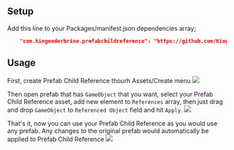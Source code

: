 ## Setup
Add this line to your Packages/manifest.json dependencies array;
```json
    "com.kingenderbrine.prefabchildreference": "https://github.com/KingEnderBrine/PrefabChildReference.git",
```

## Usage
First, create Prefab Child Reference thourh Assets/Create menu
![](https://cdn.discordapp.com/attachments/706089456855154778/940260753032773744/unknown.png)

Then open prefab that has `GameObject` that you want, select your Prefab Child Reference asset, add new element to `References` array, then just drag and drop `GameObject` to `Referenced Object` field and hit `Apply`.
![](https://cdn.discordapp.com/attachments/706089456855154778/940261733375815710/unknown.png)

That's it, now you can use your Prefab Child Reference as you would use any prefab. Any changes to the original prefab would automatically be applied to Prefab Child Reference
![](https://cdn.discordapp.com/attachments/706089456855154778/940262099102363678/unknown.png)
